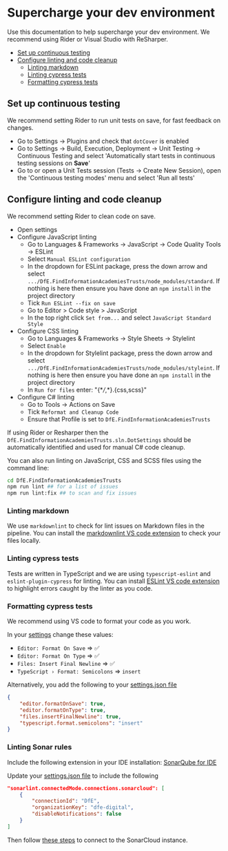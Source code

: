 # Supercharge your dev environment

Use this documentation to help supercharge your dev environment. We recommend using Rider or Visual Studio with ReSharper.

- [Set up continuous testing](#set-up-continuous-testing)
- [Configure linting and code cleanup](#configure-linting-and-code-cleanup)
  - [Linting markdown](#linting-markdown)
  - [Linting cypress tests](#linting-cypress-tests)
  - [Formatting cypress tests](#formatting-cypress-tests)

## Set up continuous testing

We recommend setting Rider to run unit tests on save, for fast feedback on changes.

- Go to Settings -> Plugins and check that `dotCover` is enabled
- Go to Settings -> Build, Execution, Deployment -> Unit Testing -> Continuous Testing and select 'Automatically start tests in continuous testing sessions on **Save**'
- Go to or open a Unit Tests session (Tests -> Create New Session), open the 'Continuous testing modes' menu and select 'Run all tests'

## Configure linting and code cleanup

We recommend setting Rider to clean code on save.

- Open settings
- Configure JavaScript linting
  - Go to Languages & Frameworks -> JavaScript -> Code Quality Tools -> ESLint
  - Select `Manual ESLint configuration`
  - In the dropdown for ESLint package, press the down arrow and select `.../DfE.FindInformationAcademiesTrusts/node_modules/standard`. If nothing is here then ensure you have done an `npm install` in the project directory
  - Tick `Run ESLint --fix on save`
  - Go to Editor > Code style > JavaScript
  - In the top right click `Set from...` and select `JavaScript Standard Style`
- Configure CSS linting
  - Go to Languages & Frameworks -> Style Sheets -> Stylelint
  - Select `Enable`
  - In the dropdown for Stylelint package, press the down arrow and select `.../DfE.FindInformationAcademiesTrusts/node_modules/styleint`. If nothing is here then ensure you have done an `npm install` in the project directory
  - In `Run for files` enter: "{\*_/_,\*}.{css,scss}"
- Configure C# linting
  - Go to Tools -> Actions on Save
  - Tick `Reformat and Cleanup Code`
  - Ensure that Profile is set to `DfE.FindInformationAcademiesTrusts`

If using Rider or Resharper then the `DfE.FindInformationAcademiesTrusts.sln.DotSettings` should be automatically identified and used for manual C# code cleanup.

You can also run linting on JavaScript, CSS and SCSS files using the command line:

```bash
cd DfE.FindInformationAcademiesTrusts
npm run lint ## for a list of issues
npm run lint:fix ## to scan and fix issues
```

### Linting markdown

We use `markdownlint` to check for lint issues on Markdown files in the pipeline.
You can install the [markdownlint VS code extension](https://marketplace.visualstudio.com/items?itemName=DavidAnson.vscode-markdownlint) to check your files locally.

### Linting cypress tests

Tests are written in TypeScript and we are using `typescript-eslint` and `eslint-plugin-cypress` for linting.
You can install [ESLint VS code extension](https://marketplace.visualstudio.com/items?itemName=dbaeumer.vscode-eslint) to highlight errors caught by the linter as you code.

### Formatting cypress tests

We recommend using VS code to format your code as you work.

In your [settings](https://code.visualstudio.com/docs/getstarted/settings) change these values:

- `Editor: Format On Save` => :white_check_mark:
- `Editor: Format On Type` => :white_check_mark:
- `Files: Insert Final Newline` => :white_check_mark:
- `TypeScript › Format: Semicolons` => `insert`

Alternatively, you add the following to your [settings.json file](https://code.visualstudio.com/docs/getstarted/settings#_settings-json-file)

```json
{
    "editor.formatOnSave": true,
    "editor.formatOnType": true,
    "files.insertFinalNewline": true,
    "typescript.format.semicolons": "insert"
}
```
### Linting Sonar rules

Include the following extension in your IDE installation: [SonarQube for IDE](https://marketplace.visualstudio.com/items?itemName=SonarSource.sonarlint-vscode)

Update your [settings.json file](https://code.visualstudio.com/docs/getstarted/settings#_settings-json-file) to include the following

```json
"sonarlint.connectedMode.connections.sonarcloud": [   
    {
        "connectionId": "DfE",
        "organizationKey": "dfe-digital",
        "disableNotifications": false
    }   
]
```

Then follow [these steps](https://youtu.be/m8sAdYCIWhY) to connect to the SonarCloud instance.
